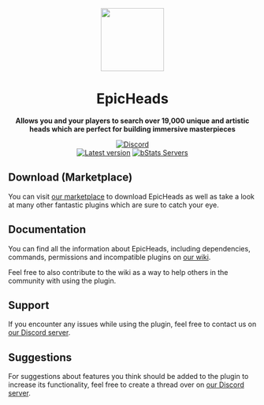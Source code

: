 <!--suppress HtmlDeprecatedAttribute -->
<div align="center">
<img src="docs/Logo.png" width="128px">

# EpicHeads
**Allows you and your players to search over 19,000 unique and artistic heads which are perfect for building immersive masterpieces**


[![Discord][Discord shield]][Discord invite]
<br>
[![Latest version][Latest version shield]][Plugin page]
[![bStats Servers][bStats shield]][bStats page]
</div>


## Download (Marketplace)
You can visit [our marketplace][Plugin page] to download EpicHeads as well as take a
look at many other fantastic plugins which are sure to catch your eye.

## Documentation
You can find all the information about EpicHeads, including dependencies, commands, permissions and incompatible
plugins on [our wiki][Plugin wiki].

Feel free to also contribute to the wiki as a way to help others in the community with using the plugin.

## Support
If you encounter any issues while using the plugin, feel free to contact us on
[our Discord server][Discord invite].

## Suggestions
For suggestions about features you think should be added to the plugin to increase its functionality, feel free to
create a thread over on [our Discord server][Discord invite].


[Plugin page]: https://songoda.com/product/7
[Plugin wiki]: https://songoda.notion.site/EpicHeads-419e60c0f23541b4a38d4531c5a49c63
[Discord invite]: https://discord.gg/7TXM8xr2Ng

[Discord shield]: https://img.shields.io/discord/1214289374506917889?color=5865F2&label=Discord&logo=discord&logoColor=5865F2
[Latest version shield]: https://img.shields.io/badge/dynamic/xml?style=flat&color=blue&logo=github&logoColor=white&label=Latest&url=https%3A%2F%2Fraw.githubusercontent.com%2Fcraftaro%2FEpicHeads%2Fmaster%2Fpom.xml&query=%2F*%5Blocal-name()%3D'project'%5D%2F*%5Blocal-name()%3D'version'%5D

[bStats page]: https://bstats.org/plugin/bukkit/EpicHeads/4620
[bStats shield]: https://img.shields.io/bstats/servers/4620?label=Servers
